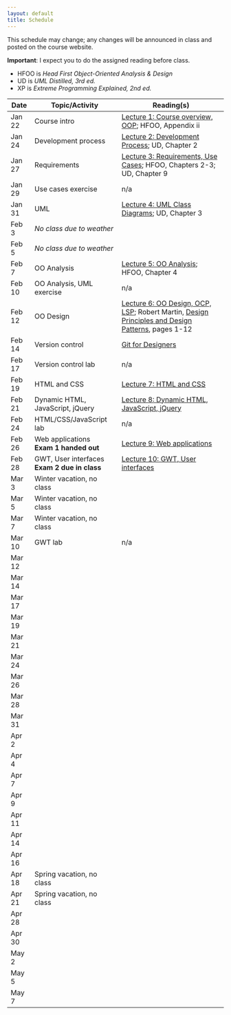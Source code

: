 ```yaml
---
layout: default
title: Schedule
---
```


This schedule may change; any changes will be announced in class and
posted on the course website.

**Important**: I expect you to do the assigned reading before
class.

- HFOO is *Head First Object-Oriented Analysis \& Design*
- UD is *UML Distilled, 3rd ed.*
- XP is *Extreme Programming Explained, 2nd ed.*

Date | Topic/Activity | Reading(s)
---- | -------------- | ----------
Jan 22 | Course intro | [Lecture 1: Course overview, OOP](lectures/lecture01.html); HFOO, Appendix ii
Jan 24 | Development process | [Lecture 2: Development Process](lectures/lecture02.html);  UD, Chapter 2
Jan 27 | Requirements | [Lecture 3: Requirements, Use Cases](lectures/lecture03.html); HFOO, Chapters 2-3; UD, Chapter 9
Jan 29 | Use cases exercise | n/a
Jan 31 | UML | [Lecture 4: UML Class Diagrams](lectures/lecture04.html); UD, Chapter 3
Feb 3 | *No class due to weather* |
Feb 5 | *No class due to weather* |
Feb 7 | OO Analysis | [Lecture 5: OO Analysis](lectures/lecture05.html); HFOO, Chapter 4
Feb 10 | OO Analysis, UML exercise | n/a
Feb 12 | OO Design | [Lecture 6: OO Design, OCP, LSP](lectures/lecture06.html); Robert Martin, [Design Principles and Design Patterns](http://www.objectmentor.com/resources/articles/Principles_and_Patterns.pdf), pages 1-12
Feb 14 | Version control | [Git for Designers](http://hoth.entp.com/output/git_for_designers.html)
Feb 17 | Version control lab | n/a
Feb 19 | HTML and CSS | [Lecture 7: HTML and CSS](lectures/lecture07.html)
Feb 21 | Dynamic HTML, JavaScript, jQuery | [Lecture 8: Dynamic HTML, JavaScript, jQuery](lectures/lecture08.html)
Feb 24 | HTML/CSS/JavaScript lab | n/a
Feb 26 | Web applications <br /> <b>Exam 1 handed out</b> | [Lecture 9: Web applications](lectures/lecture09.html)
Feb 28 | GWT, User interfaces <br /> <b>Exam 2 due in class</b> | [Lecture 10: GWT, User interfaces](lectures/lecture10.html)
Mar 3 | Winter vacation, no class
Mar 5 | Winter vacation, no class
Mar 7 | Winter vacation, no class
Mar 10 | GWT lab | n/a
Mar 12 |
Mar 14 |
Mar 17 |
Mar 19 |
Mar 21 |
Mar 24 |
Mar 26 |
Mar 28 |
Mar 31 |
Apr 2 |
Apr 4 |
Apr 7 |
Apr 9 |
Apr 11 |
Apr 14 |
Apr 16 |
Apr 18 | Spring vacation, no class
Apr 21 | Spring vacation, no class
Apr 28 |
Apr 30 |
May 2 |
May 5 |
May 7 |

